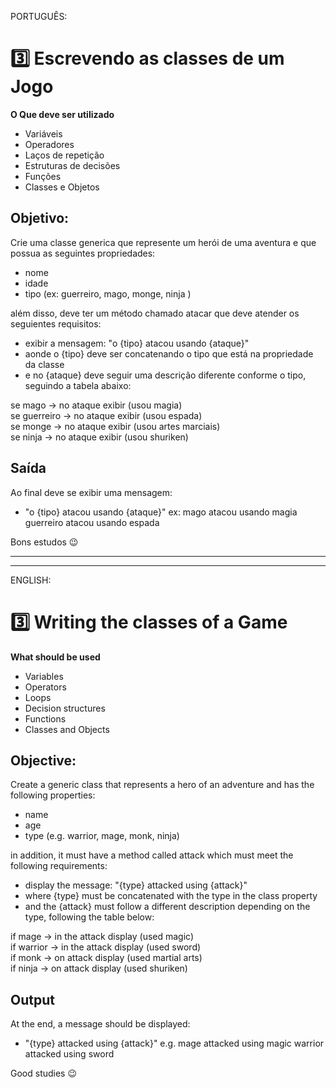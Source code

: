 PORTUGUÊS:

# 3️⃣ Escrevendo as classes de um Jogo

**O Que deve ser utilizado**

- Variáveis
- Operadores
- Laços de repetição
- Estruturas de decisões
- Funções
- Classes e Objetos

## Objetivo:

Crie uma classe generica que represente um herói de uma aventura e que possua as seguintes propriedades:

- nome
- idade
- tipo (ex: guerreiro, mago, monge, ninja )

além disso, deve ter um método chamado atacar que deve atender os seguientes requisitos:

- exibir a mensagem: "o {tipo} atacou usando {ataque}"
- aonde o {tipo} deve ser concatenando o tipo que está na propriedade da classe
- e no {ataque} deve seguir uma descrição diferente conforme o tipo, seguindo a tabela abaixo:

se mago -> no ataque exibir (usou magia) </br>
se guerreiro -> no ataque exibir (usou espada) </br>
se monge -> no ataque exibir (usou artes marciais) </br>
se ninja -> no ataque exibir (usou shuriken) </br>

## Saída

Ao final deve se exibir uma mensagem:

- "o {tipo} atacou usando {ataque}"
  ex: mago atacou usando magia
  guerreiro atacou usando espada
 

 
Bons estudos 😉

---
---

ENGLISH:

# 3️⃣ Writing the classes of a Game

**What should be used**

- Variables
- Operators
- Loops
- Decision structures
- Functions
- Classes and Objects

## Objective:

Create a generic class that represents a hero of an adventure and has the following properties:

- name
- age
- type (e.g. warrior, mage, monk, ninja)

in addition, it must have a method called attack which must meet the following requirements:

- display the message: "{type} attacked using {attack}"
- where {type} must be concatenated with the type in the class property
- and the {attack} must follow a different description depending on the type, following the table below:

if mage -> in the attack display (used magic) </br>
if warrior -> in the attack display (used sword) </br>
if monk -> on attack display (used martial arts) </br>
if ninja -> on attack display (used shuriken) </br>

## Output

At the end, a message should be displayed:

- "{type} attacked using {attack}"
  e.g. mage attacked using magic
  warrior attacked using sword
 

 
Good studies 😉
